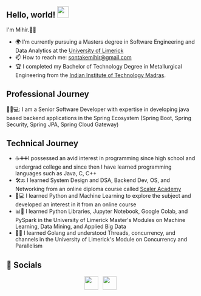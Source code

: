## Hello, world! <img src="https://raw.githubusercontent.com/MartinHeinz/MartinHeinz/master/wave.gif" height="30" width="30">

I'm Mihir.🧑‍💻

- 🌍 I’m currently pursuing a Masters degree in Software Engineering and Data Analytics at the [University of Limerick](https://www.ul.ie/)
- 📫 How to reach me: <a href='mailto:sontakemihir@gmail.com'>sontakemihir@gmail.com </a>
- 🏆 I completed my Bachelor of Technology Degree in Metallurgical Engineering from the [Indian Institute of Technology Madras](https://www.iitm.ac.in/).

## Professional Journey

🧑‍💻💻: I am a Senior Software Developer with expertise in developing java based backend applications in the Spring Ecosystem (Spring Boot, Spring Security, Spring JPA, Spring Cloud Gateway)

## Technical Journey

- ☕️➕➕I possessed an avid interest in programming since high school and undergrad college and since then I have learned programming languages such as Java, C, C++
- 🛠️🔙 I learned System Design and DSA, Backend Dev, OS, and Networking from an online diploma course called [Scaler Academy](https://www.scaler.com/)
- 🐍💻 I learned Python and Machine Learning to explore the subject and developed an interest in it from an online course
- 📊🤖 I learned Python Libraries, Jupyter Notebook, Google Colab, and PySpark in the University of Limerick Master's Modules on Machine Learning, Data Mining, and Applied Big Data
- 🧬🐹 I learned Golang and understood Threads, concurrency, and channels in the University of Limerick's Module on Concurrency and Parallelism

## 🤝 Socials
<p align='center'>
  <a href='https://www.linkedin.com/in/mihir-sontake/'><img src='https://www.iconfinder.com/icons/5296501/download/svg/128' style='height:36px;width:36px;'/></a>&nbsp;&nbsp;
  <a href='https://www.instagram.com/mihirsontake/'><img src='https://www.iconfinder.com/icons/5296765/download/svg/128' style='height:36px;width:36px;' /></a>&nbsp;&nbsp;
</p>
